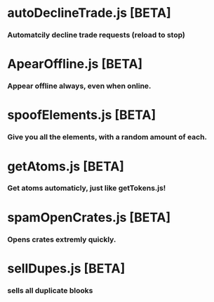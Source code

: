 # autoDeclineTrade.js [BETA]
### Automatcily decline trade requests (reload to stop)
# ApearOffline.js [BETA]
### Appear offline always, even when online.
# spoofElements.js [BETA]
### Give you all the elements, with a random amount of each.
# getAtoms.js [BETA]
### Get atoms automaticly, just like getTokens.js!
# spamOpenCrates.js [BETA]
### Opens crates extremly quickly.
# sellDupes.js [BETA]
### sells all duplicate blooks
